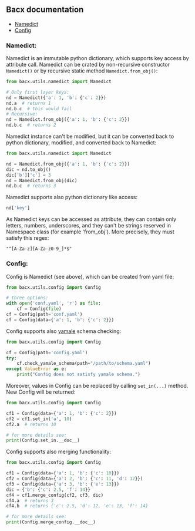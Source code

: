 ## Bacx documentation

* [Namedict](#namedict)
* [Config](#config)

### Namedict:

Namedict is an immutable python dictionary, which supports key access by attribute call. Namedict can be crated by
non-recursive constructor `Namedict()` or by recursive static method `Namedict.from_obj()`:

```python
from bacx.utils.namedict import Namedict

# Only first layer keys:
nd = Namedict({'a': 1, 'b': {'c': 2}})
nd.a  # returns 1
nd.b.c  # this would fail
# Recursive:
nd = Namedict.from_obj({'a': 1, 'b': {'c': 2}})
nd.b.c  # returns 2
```

Namedict instance can't be modified, but it can be converted back to python dictionary, modified, and converted back to
Namedict:

```python
from bacx.utils.namedict import Namedict

nd = Namedict.from_obj({'a': 1, 'b': {'c': 2}})
dic = nd.to_obj()
dic['b']['c'] = 3
nd = Namedict.from_obj(dic)
nd.b.c  # returns 3
```

Namedict supports also python dictionary like access:

```python
nd['key']
```

As Namedict keys can be accessed as attribute, they can contain only letters, numbers, underscores, and they can't be
strings reserved in Namespace class (for example 'from_obj'). More precisely, they must satisfy this regex:

```regexp
"^[A-Za-z][A-Za-z0-9_]*$"
```

### Config:

Config is Namedict (see above), which can be created from yaml file:

```python
from bacx.utils.config import Config

# three options:
with open('conf.yaml', 'r') as file:
    cf = Config(file)
cf = Config(path='conf.yaml')
cf = Config(data={'a': 1, 'b': {'c': 2}})

```

Config supports also [yamale](https://github.com/23andMe/Yamale) schema checking:

```python
from bacx.utils.config import Config

cf = Config(path='config.yaml')
try:
    cf.check_yamale_schema(path="/path/to/schema.yaml")
except ValueError as e:
    print("Config does not satisfy yamale schema.")
```

Moreover, values in Config can be replaced by calling `set_in(...)` method. New Config will be returned:

```python
from bacx.utils.config import Config

cf1 = Config(data={'a': 1, 'b': {'c': 2}})
cf2 = cf1.set_in('a', 10)
cf2.a  # returns 10

# for more details see:
print(Config.set_in.__doc__)
```

Config supports also merging functionality:

```python
from bacx.utils.config import Config

cf1 = Config(data={'a': 1, 'b': {'c': 10}})
cf2 = Config(data={'a': 2, 'b': {'c': 11, 'd': 12}})
cf3 = Config(data={'a': 3, 'b': {'e': 13}})
dic = {'b': {'c': 2.5, 'f': 14}}
cf4 = cf1.merge_config(cf2, cf3, dic)
cf4.a  # returns 3
cf4.b  # returns {'c': 2.5, 'd': 12, 'e': 13, 'f': 14}

# for more details see:
print(Config.merge_config.__doc__)
```
